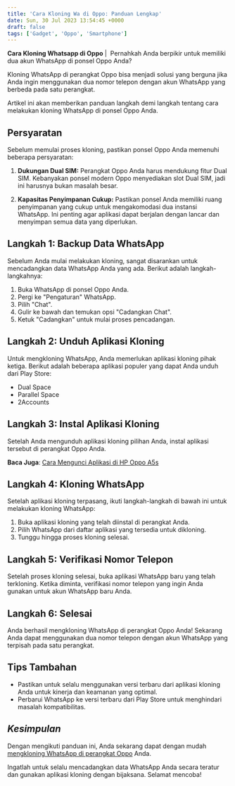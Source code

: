 ```yaml
---
title: 'Cara Kloning Wa di Oppo: Panduan Lengkap'
date: Sun, 30 Jul 2023 13:54:45 +0000
draft: false
tags: ['Gadget', 'Oppo', 'Smartphone']
---
```


**Cara Kloning Whatsapp di Oppo** |  Pernahkah Anda berpikir untuk memiliki dua akun WhatsApp di ponsel Oppo Anda?

Kloning WhatsApp di perangkat Oppo bisa menjadi solusi yang berguna jika Anda ingin menggunakan dua nomor telepon dengan akun WhatsApp yang berbeda pada satu perangkat.

Artikel ini akan memberikan panduan langkah demi langkah tentang cara melakukan kloning WhatsApp di ponsel Oppo Anda.

Persyaratan
-----------

Sebelum memulai proses kloning, pastikan ponsel Oppo Anda memenuhi beberapa persyaratan:

1.  **Dukungan Dual SIM:** Perangkat Oppo Anda harus mendukung fitur Dual SIM. Kebanyakan ponsel modern Oppo menyediakan slot Dual SIM, jadi ini harusnya bukan masalah besar.
    
2.  **Kapasitas Penyimpanan Cukup:** Pastikan ponsel Anda memiliki ruang penyimpanan yang cukup untuk mengakomodasi dua instansi WhatsApp. Ini penting agar aplikasi dapat berjalan dengan lancar dan menyimpan semua data yang diperlukan.
    

Langkah 1: Backup Data WhatsApp
-------------------------------

Sebelum Anda mulai melakukan kloning, sangat disarankan untuk mencadangkan data WhatsApp Anda yang ada. Berikut adalah langkah-langkahnya:

1.  Buka WhatsApp di ponsel Oppo Anda.
2.  Pergi ke "Pengaturan" WhatsApp.
3.  Pilih "Chat".
4.  Gulir ke bawah dan temukan opsi "Cadangkan Chat".
5.  Ketuk "Cadangkan" untuk mulai proses pencadangan.

Langkah 2: Unduh Aplikasi Kloning
---------------------------------

Untuk mengkloning WhatsApp, Anda memerlukan aplikasi kloning pihak ketiga. Berikut adalah beberapa aplikasi populer yang dapat Anda unduh dari Play Store:

*   Dual Space
*   Parallel Space
*   2Accounts

Langkah 3: Instal Aplikasi Kloning
----------------------------------

Setelah Anda mengunduh aplikasi kloning pilihan Anda, instal aplikasi tersebut di perangkat Oppo Anda.

**Baca Juga**: [Cara Mengunci Aplikasi di HP Oppo A5s](https://blog.ajiekusumadhany.com/cara-mengunci-aplikasi-di-hp-oppo-a5s/)

Langkah 4: Kloning WhatsApp
---------------------------

Setelah aplikasi kloning terpasang, ikuti langkah-langkah di bawah ini untuk melakukan kloning WhatsApp:

1.  Buka aplikasi kloning yang telah diinstal di perangkat Anda.
2.  Pilih WhatsApp dari daftar aplikasi yang tersedia untuk dikloning.
3.  Tunggu hingga proses kloning selesai.

Langkah 5: Verifikasi Nomor Telepon
-----------------------------------

Setelah proses kloning selesai, buka aplikasi WhatsApp baru yang telah terkloning. Ketika diminta, verifikasi nomor telepon yang ingin Anda gunakan untuk akun WhatsApp baru Anda.

Langkah 6: Selesai
------------------

Anda berhasil mengkloning WhatsApp di perangkat Oppo Anda! Sekarang Anda dapat menggunakan dua nomor telepon dengan akun WhatsApp yang terpisah pada satu perangkat.

Tips Tambahan
-------------

*   Pastikan untuk selalu menggunakan versi terbaru dari aplikasi kloning Anda untuk kinerja dan keamanan yang optimal.
*   Perbarui WhatsApp ke versi terbaru dari Play Store untuk menghindari masalah kompatibilitas.

_**Kesimpulan**_
----------------

Dengan mengikuti panduan ini, Anda sekarang dapat dengan mudah [mengkloning WhatsApp di perangkat Oppo](https://blog.ajiekusumadhany.com/cara-kloning-whatsapp-di-oppo/) Anda.

Ingatlah untuk selalu mencadangkan data WhatsApp Anda secara teratur dan gunakan aplikasi kloning dengan bijaksana. Selamat mencoba!